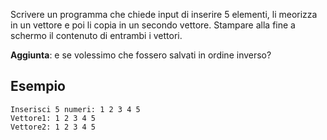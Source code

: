 Scrivere un programma che chiede input di inserire 5 elementi, li meorizza in un vettore e poi li copia in un secondo vettore. Stampare alla fine a schermo il contenuto di entrambi i vettori.

**Aggiunta**: e se volessimo che fossero salvati in ordine inverso?

## Esempio
```text
Inserisci 5 numeri: 1 2 3 4 5
Vettore1: 1 2 3 4 5
Vettore2: 1 2 3 4 5
```